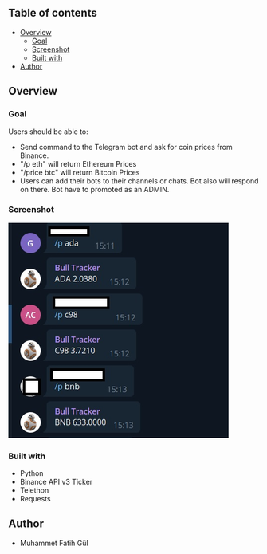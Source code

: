 
## Table of contents

- [Overview](#overview)
  - [Goal](#the-challenge)
  - [Screenshot](#screenshot)
  - [Built with](#built-with)
- [Author](#author)

## Overview

### Goal

Users should be able to:

- Send command to the Telegram bot and ask for coin prices from Binance.
- "/p eth" will return Ethereum Prices
- "/price btc" will return Bitcoin Prices
- Users can add their bots to their channels or chats. Bot also will respond on there. Bot have to promoted as an ADMIN.

### Screenshot

![](./screenshot.jpg)


### Built with

- Python
- Binance API v3 Ticker 
- Telethon
- Requests

## Author

- Muhammet Fatih Gül
